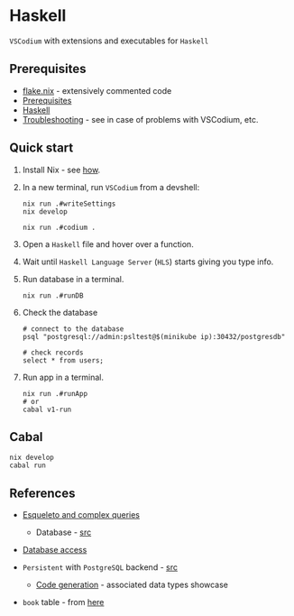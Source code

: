 # Haskell

`VSCodium` with extensions and executables for `Haskell`

## Prerequisites

- [flake.nix](./flake.nix) - extensively commented code
- [Prerequisites](https://github.com/deemp/flakes#prerequisites)
- [Haskell](https://github.com/deemp/flakes/blob/main/README/Haskell.md)
- [Troubleshooting](https://github.com/deemp/flakes/blob/main/README/Troubleshooting.md) - see in case of problems with VSCodium, etc.

## Quick start

1. Install Nix - see [how](https://github.com/deemp/flakes/blob/main/README/InstallNix.md).

1. In a new terminal, run `VSCodium` from a devshell:

    ```console
    nix run .#writeSettings
    nix develop

    nix run .#codium .
    ```

1. Open a `Haskell` file and hover over a function.

1. Wait until `Haskell Language Server` (`HLS`) starts giving you type info.

1. Run database in a terminal.

    ```console
    nix run .#runDB
    ```

1. Check the database

    ```console
    # connect to the database
    psql "postgresql://admin:psltest@$(minikube ip):30432/postgresdb"

    # check records
    select * from users;
    ```

1. Run app in a terminal.

    ```console
    nix run .#runApp
    # or
    cabal v1-run
    ```

## Cabal

```console
nix develop
cabal run
```

## References

- [Esqueleto and complex queries](https://mmhaskell.com/real-world/esqueleto)
  - Database - [src](https://github.com/MondayMorningHaskell/RealWorldHaskell/blob/master/src/Database.hs)

- [Database access](https://www.schoolofhaskell.com/school/starting-with-haskell/libraries-and-frameworks/persistent-db)
- `Persistent` with `PostgreSQL` backend - [src](https://www.yesodweb.com/book-1.4/persistent#persistent_something_besides_sqlite)
  - [Code generation](https://www.yesodweb.com/book-1.4/persistent#persistent_code_generation) - associated data types showcase
- `book` table - from [here](https://stepik.org/lesson/308886/step/1?unit=291012)
